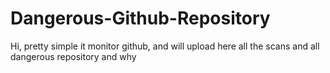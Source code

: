 # Dangerous-Github-Repository
Hi, pretty simple it monitor github, and will upload here all the scans and all dangerous repository and why
